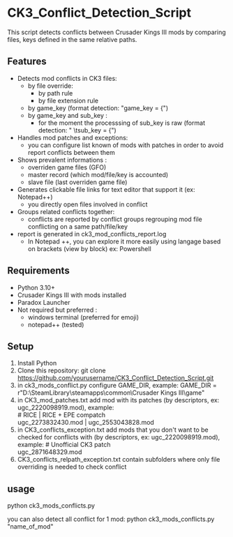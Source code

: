 # CK3_Conflict_Detection_Script
This script detects conflicts between Crusader Kings III mods by comparing files, keys defined in the same relative paths.

## Features
- Detects mod conflicts in CK3 files:
    - by file override:
        * by path rule
        * by file extension rule
    - by game_key (format detection: "game_key = {")
    - by game_key and sub_key :
        * for the moment the processsing of sub_key is raw (format detection: " \tsub_key = {")
- Handles mod patches and exceptions:
    - you can configure list known of mods with patches in order to avoid report conflicts between them
- Shows prevalent informations :
    - overriden game files (GFO)
    - master record (which mod/file/key is accounted)
    - slave file (last overriden game file)
- Generates clickable file links for text editor that support it (ex: Notepad++)
    - you directly open files involved in conflict
- Groups related conflicts together:
    - conflicts are reported by conflict groups regrouping mod file conflicting on a same path/file/key
- report is generated in ck3_mod_conflicts_report.log
    - In Notepad ++, you can explore it more easily using langage based on brackets (view by block) ex: Powershell

## Requirements
- Python 3.10+
- Crusader Kings III with mods installed
- Paradox Launcher
- Not required but preferred :
    - windows terminal (preferred for emoji)
    - notepad++ (tested)

## Setup
1. Install Python
2. Clone this repository:
   git clone https://github.com/yourusername/CK3_Conflict_Detection_Script.git
3. in ck3_mods_conflict.py configure GAME_DIR, example:
   GAME_DIR = r"D:\SteamLibrary\steamapps\common\Crusader Kings III\game"
4. in CK3_mod_patches.txt add mod with its patches (by descriptors, ex: ugc_2220098919.mod), example:  
   \# RICE | RICE + EPE compatch  
   ugc_2273832430.mod | ugc_2553043828.mod
5. in CK3_conflicts_exception.txt add mods that you don't want to be checked for conflicts with (by descriptors, ex: ugc_2220098919.mod), example:
   \# Unofficial CK3 patch  
   ugc_2871648329.mod
6. CK3_conflicts_relpath_exception.txt contain subfolders where only file overriding is needed to check conflict 

## usage

python ck3_mods_conflicts.py

you can also detect all conflict for 1 mod:
  python ck3_mods_conflicts.py "name_of_mod"



